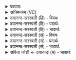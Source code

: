 <details><summary>पदपाठः</summary>

गर्भः॑। अ॒सि॒। ओष॑धीनाम्। गर्भः॑। वन॒स्पती॑नाम्। गर्भः॑। विश्व॑स्य। भू॒तस्य॑। अग्ने॑। गर्भः॑। अ॒पाम्। अ॒सि॒। ३७।
</details>

<details><summary>अधिमन्त्रम् (VC)</summary>

- अग्निर्देवता
- विरूप ऋषिः
- भुरिगार्ष्युष्णिक्
- ऋषभः
</details>

<details><summary>दयानन्द-सरस्वती (हि) - विषयः</summary>

फिर जीव कहाँ-कहाँ जाता है, यह विषय अगले मन्त्र में कहा है ॥
</details>

<details><summary>दयानन्द-सरस्वती (हि) - पदार्थः</summary>

पदार्थान्वयभाषाः -  हे (अग्ने) दूसरे शरीर को प्राप्त होनेवाले जीव ! जिससे तू अग्नि के समान जो (ओषधीनाम्) सोमलता आदि वा यवादि ओषधियों के (गर्भः) दोषों के मध्य (गर्भः) गर्भ (वनस्पतीनाम्) पीपल आदि वनस्पतियों के बीच (गर्भः) शोधक (विश्वस्य) सब (भूतस्य) उत्पन्न हुए संसार के मध्य (गर्भः) ग्रहण करनेहारा और जो (अपाम्) प्राण वा जलों का (गर्भः) गर्भरूप भीतर रहनेहारा (असि) है, इसलिये तू अज अर्थात् स्वयं जन्मरहित (असि) है ॥३७ ॥
</details>

<details><summary>दयानन्द-सरस्वती (हि) - भावार्थः</summary>

भावार्थभाषाः -  इस मन्त्र में वाचकलुप्तोपमालङ्कार है। हे मनुष्यो ! तुम लोगों को चाहिये कि जो बिजुली के समान सब के अन्तर्गत जीव जन्म लेनेवाले हैं, उनको जानो ॥३७ ॥
</details>

<details><summary>दयानन्द-सरस्वती (सं) - विषयः</summary>

पुनर्जीवस्य क्व क्व गतिर्भवतीत्याह ॥
</details>

<details><summary>दयानन्द-सरस्वती (सं) - पदार्थः</summary>

पदार्थान्वयभाषाः -  हे अग्ने ! अग्नितुल्यजीव यतस्त्वमग्निरिवौषधीनां गर्भो वनस्पतीनां गर्भः, विश्वस्य भूतस्य गर्भोऽपां गर्भश्चासि, तस्मात् त्वमजोऽसि ॥३७ ॥
</details>

<details><summary>दयानन्द-सरस्वती (सं) - भावार्थः</summary>

भावार्थभाषाः -  अत्र वाचकलुप्तोपमालङ्कारः। हे मनुष्याः ! ये विद्युद्वत् सर्वान्तर्गता जीवा जन्मवन्तः सन्ति, तान् जानन्त्विति ॥३७ ॥
</details>

<details><summary>सविता जोशी ← दयानन्दः (म) - भावार्थः</summary>

भावार्थभाषाः -  या मंत्रात वाचकलुप्तोपमालंकार आहे. हे माणसांनो ! जे जीव विद्युतप्रमाणे सर्वांमध्ये (जल व इतर पदार्थांमध्ये) जन्म घेतात त्यांना जाणा.
</details>